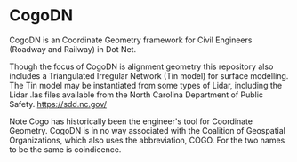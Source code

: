 # CogoDN
CogoDN is an Coordinate Geometry framework for Civil Engineers (Roadway and Railway) in Dot Net. 

Though the focus of CogoDN is alignment geometry this repository also includes a Triangulated Irregular Network (Tin model) for surface modelling. The Tin model may be instantiated from some types of Lidar, including the Lidar .las files available from the North Carolina Department of Public Safety. https://sdd.nc.gov/

Note Cogo has historically been the engineer's tool for Coordinate Geometry. CogoDN is in no way associated with the Coalition of Geospatial Organizations, which also uses the abbreviation, COGO. For the two names to be the same is coindicence.
